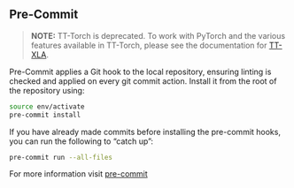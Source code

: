 
## Pre-Commit

> **NOTE:** TT-Torch is deprecated. To work with PyTorch and the various features available in TT-Torch, please see the documentation for [TT-XLA](https://github.com/tenstorrent/tt-xla/blob/main/README.md).

Pre-Commit applies a Git hook to the local repository, ensuring linting is checked and applied on every git commit action. Install it from the root of the repository using:

```bash
source env/activate
pre-commit install
```

If you have already made commits before installing the pre-commit hooks, you can run the following to “catch up”:

```bash
pre-commit run --all-files
```

For more information visit [pre-commit](https://pre-commit.com/)
